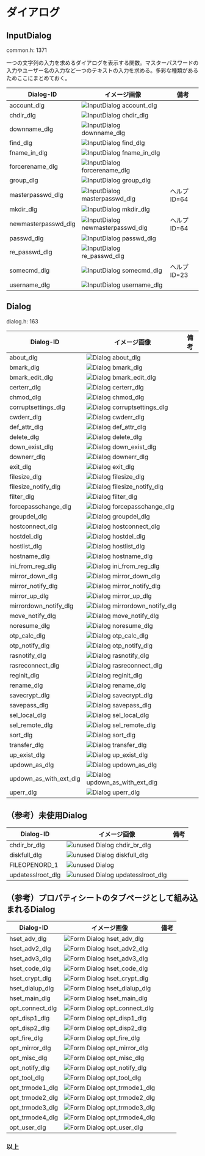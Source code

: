 # ダイアログ

## InputDialog

common.h: 1371

一つの文字列の入力を求めるダイアログを表示する関数。マスターパスワードの入力やユーザー名の入力など一つのテキストの入力を求める。多彩な種類があるためここにまとめておく。

| Dialog-ID | イメージ画像 | 備考 |
| --- | --- | --- |
| account_dlg | ![InputDialog account_dlg](./inputdialog-account_dlg.png) |  |
| chdir_dlg | ![InputDialog chdir_dlg](./inputdialog-chdir_dlg.png) |  |
| downname_dlg | ![InputDialog downname_dlg](./inputdialog-downname_dlg.png) |  |
| find_dlg | ![InputDialog find_dlg](./inputdialog-find_dlg.png) |  |
| fname_in_dlg | ![InputDialog fname_in_dlg](./inputdialog-fname_in_dlg.png) |  |
| forcerename_dlg | ![InputDialog forcerename_dlg](./inputdialog-forcerename_dlg.png) |  |
| group_dlg | ![InputDialog group_dlg](./inputdialog-group_dlg.png) |  |
| masterpasswd_dlg | ![InputDialog masterpasswd_dlg](./inputdialog-masterpasswd_dlg.png) | ヘルプID=64 |
| mkdir_dlg | ![InputDialog mkdir_dlg](./inputdialog-mkdir_dlg.png) |  |
| newmasterpasswd_dlg | ![InputDialog newmasterpasswd_dlg](./inputdialog-newmasterpasswd_dlg.png) | ヘルプID=64 |
| passwd_dlg | ![InputDialog passwd_dlg](./inputdialog-passwd_dlg.png) |  |
| re_passwd_dlg | ![InputDialog re_passwd_dlg](./inputdialog-re_passwd_dlg.png) |  |
| somecmd_dlg | ![InputDialog somecmd_dlg](./inputdialog-somecmd_dlg.png) | ヘルプID=23 |
| username_dlg | ![InputDialog username_dlg](./inputdialog-username_dlg.png) |  |

## Dialog

dialog.h: 163

| Dialog-ID | イメージ画像 | 備考 |
| --- | --- | --- |
| about_dlg | ![Dialog about_dlg](./dialog-about_dlg.png) |  |
| bmark_dlg | ![Dialog bmark_dlg](./dialog-bmark_dlg.png) |  |
| bmark_edit_dlg | ![Dialog bmark_edit_dlg](./dialog-bmark_edit_dlg.png) |  |
| certerr_dlg | ![Dialog certerr_dlg](./dialog-certerr_dlg.png) |  |
| chmod_dlg | ![Dialog chmod_dlg](./dialog-chmod_dlg.png) |  |
| corruptsettings_dlg | ![Dialog corruptsettings_dlg](./dialog-corruptsettings_dlg.png) |  |
| cwderr_dlg | ![Dialog cwderr_dlg](./dialog-cwderr_dlg.png) |  |
| def_attr_dlg | ![Dialog def_attr_dlg](./dialog-def_attr_dlg.png) |  |
| delete_dlg | ![Dialog delete_dlg](./dialog-delete_dlg.png) |  |
| down_exist_dlg | ![Dialog down_exist_dlg](./dialog-down_exist_dlg.png) |  |
| downerr_dlg | ![Dialog downerr_dlg](./dialog-downerr_dlg.png) |  |
| exit_dlg | ![Dialog exit_dlg](./dialog-exit_dlg.png) |  |
| filesize_dlg | ![Dialog filesize_dlg](./dialog-filesize_dlg.png) |  |
| filesize_notify_dlg | ![Dialog filesize_notify_dlg](./dialog-filesize_notify_dlg.png) |  |
| filter_dlg | ![Dialog filter_dlg](./dialog-filter_dlg.png) |  |
| forcepasschange_dlg | ![Dialog forcepasschange_dlg](./dialog-forcepasschange_dlg.png) |  |
| groupdel_dlg | ![Dialog groupdel_dlg](./dialog-groupdel_dlg.png) |  |
| hostconnect_dlg | ![Dialog hostconnect_dlg](./dialog-hostconnect_dlg.png) |  |
| hostdel_dlg | ![Dialog hostdel_dlg](./dialog-hostdel_dlg.png) |  |
| hostlist_dlg | ![Dialog hostlist_dlg](./dialog-hostlist_dlg.png) |  |
| hostname_dlg | ![Dialog hostname_dlg](./dialog-hostname_dlg.png) |  |
| ini_from_reg_dlg | ![Dialog ini_from_reg_dlg](./dialog-ini_from_reg_dlg.png) |  |
| mirror_down_dlg | ![Dialog mirror_down_dlg](./dialog-mirror_down_dlg.png) |  |
| mirror_notify_dlg | ![Dialog mirror_notify_dlg](./dialog-mirror_notify_dlg.png) |  |
| mirror_up_dlg | ![Dialog mirror_up_dlg](./dialog-mirror_up_dlg.png) |  |
| mirrordown_notify_dlg | ![Dialog mirrordown_notify_dlg](./dialog-mirrordown_notify_dlg.png) |  |
| move_notify_dlg | ![Dialog move_notify_dlg](./dialog-move_notify_dlg.png) |  |
| noresume_dlg | ![Dialog noresume_dlg](./dialog-noresume_dlg.png) |  |
| otp_calc_dlg | ![Dialog otp_calc_dlg](./dialog-otp_calc_dlg.png) |  |
| otp_notify_dlg | ![Dialog otp_notify_dlg](./dialog-otp_notify_dlg.png) |  |
| rasnotify_dlg | ![Dialog rasnotify_dlg](./dialog-rasnotify_dlg.png) |  |
| rasreconnect_dlg | ![Dialog rasreconnect_dlg](./dialog-rasreconnect_dlg.png) |  |
| reginit_dlg | ![Dialog reginit_dlg](./dialog-reginit_dlg.png) |  |
| rename_dlg | ![Dialog rename_dlg](./dialog-rename_dlg.png) |  |
| savecrypt_dlg | ![Dialog savecrypt_dlg](./dialog-savecrypt_dlg.png) |  |
| savepass_dlg | ![Dialog savepass_dlg](./dialog-savepass_dlg.png) |  |
| sel_local_dlg | ![Dialog sel_local_dlg](./dialog-sel_local_dlg.png) |  |
| sel_remote_dlg | ![Dialog sel_remote_dlg](./dialog-sel_remote_dlg.png) |  |
| sort_dlg | ![Dialog sort_dlg](./dialog-sort_dlg.png) |  |
| transfer_dlg | ![Dialog transfer_dlg](./dialog-transfer_dlg.png) |  |
| up_exist_dlg | ![Dialog up_exist_dlg](./dialog-up_exist_dlg.png) |  |
| updown_as_dlg | ![Dialog updown_as_dlg](./dialog-updown_as_dlg.png) |  |
| updown_as_with_ext_dlg | ![Dialog updown_as_with_ext_dlg](./dialog-updown_as_with_ext_dlg.png) |  |
| uperr_dlg | ![Dialog uperr_dlg](./dialog-uperr_dlg.png) |  |

## （参考）未使用Dialog

| Dialog-ID | イメージ画像 | 備考 |
| --- | --- | --- |
| chdir_br_dlg | ![unused Dialog chdir_br_dlg](./unuseddialog-chdir_br_dlg.png) |  |
| diskfull_dlg | ![unused Dialog diskfull_dlg](./unuseddialog-diskfull_dlg.png) |  |
| FILEOPENORD_1 | ![unused Dialog ](./unuseddialog-fileopenord_1.png) |  |
| updatesslroot_dlg | ![unused Dialog updatesslroot_dlg](./unuseddialog-updatesslroot_dlg.png) |  |

## （参考）プロパティシートのタブページとして組み込まれるDialog

| Dialog-ID | イメージ画像 | 備考 |
| --- | --- | --- |
| hset_adv_dlg | ![Form Dialog hset_adv_dlg](./formdialog-hset_adv_dlg.png) |  |
| hset_adv2_dlg | ![Form Dialog hset_adv2_dlg](./formdialog-hset_adv2_dlg.png) |  |
| hset_adv3_dlg | ![Form Dialog hset_adv3_dlg](./formdialog-hset_adv3_dlg.png) |  |
| hset_code_dlg | ![Form Dialog hset_code_dlg](./formdialog-hset_code_dlg.png) |  |
| hset_crypt_dlg | ![Form Dialog hset_crypt_dlg](./formdialog-hset_crypt_dlg.png) |  |
| hset_dialup_dlg | ![Form Dialog hset_dialup_dlg](./formdialog-hset_dialup_dlg.png) |  |
| hset_main_dlg | ![Form Dialog hset_main_dlg](./formdialog-hset_main_dlg.png) |  |
| opt_connect_dlg | ![Form Dialog opt_connect_dlg](./formdialog-opt_connect_dlg.png) |  |
| opt_disp1_dlg | ![Form Dialog opt_disp1_dlg](./formdialog-opt_disp1_dlg.png) |  |
| opt_disp2_dlg | ![Form Dialog opt_disp2_dlg](./formdialog-opt_disp2_dlg.png) |  |
| opt_fire_dlg | ![Form Dialog opt_fire_dlg](./formdialog-opt_fire_dlg.png) |  |
| opt_mirror_dlg | ![Form Dialog opt_mirror_dlg](./formdialog-opt_mirror_dlg.png) |  |
| opt_misc_dlg | ![Form Dialog opt_misc_dlg](./formdialog-opt_misc_dlg.png) |  |
| opt_notify_dlg | ![Form Dialog opt_notify_dlg](./formdialog-opt_notify_dlg.png) |  |
| opt_tool_dlg | ![Form Dialog opt_tool_dlg](./formdialog-opt_tool_dlg.png) |  |
| opt_trmode1_dlg | ![Form Dialog opt_trmode1_dlg](./formdialog-opt_trmode1_dlg.png) |  |
| opt_trmode2_dlg | ![Form Dialog opt_trmode2_dlg](./formdialog-opt_trmode2_dlg.png) |  |
| opt_trmode3_dlg | ![Form Dialog opt_trmode3_dlg](./formdialog-opt_trmode3_dlg.png) |  |
| opt_trmode4_dlg | ![Form Dialog opt_trmode4_dlg](./formdialog-opt_trmode4_dlg.png) |  |
| opt_user_dlg | ![Form Dialog opt_user_dlg](./formdialog-opt_user_dlg.png) |  |

### 以上
